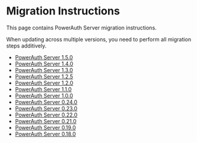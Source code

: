 # Migration Instructions

This page contains PowerAuth Server migration instructions.

<!-- begin box warning -->
When updating across multiple versions, you need to perform all migration steps additively.
<!-- end -->

- [PowerAuth Server 1.5.0](./PowerAuth-Server-1.5.0.md)
- [PowerAuth Server 1.4.0](./PowerAuth-Server-1.4.0.md)
- [PowerAuth Server 1.3.0](./PowerAuth-Server-1.3.0.md)
- [PowerAuth Server 1.2.5](./PowerAuth-Server-1.2.5.md)
- [PowerAuth Server 1.2.0](./PowerAuth-Server-1.2.0.md)
- [PowerAuth Server 1.1.0](./PowerAuth-Server-1.1.0.md)
- [PowerAuth Server 1.0.0](./PowerAuth-Server-1.0.0.md)
- [PowerAuth Server 0.24.0](./PowerAuth-Server-0.24.0.md)
- [PowerAuth Server 0.23.0](./PowerAuth-Server-0.23.0.md)
- [PowerAuth Server 0.22.0](./PowerAuth-Server-0.22.0.md)
- [PowerAuth Server 0.21.0](./PowerAuth-Server-0.21.0.md)
- [PowerAuth Server 0.19.0](./PowerAuth-Server-0.19.0.md)
- [PowerAuth Server 0.18.0](./PowerAuth-Server-0.18.0.md)
